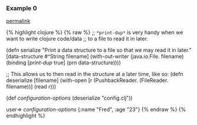 ### Example 0
[permalink](#example-0)

{% highlight clojure %}
{% raw %}
;; `*print-dup*` is very handy when we want to write clojure code/data
;; to a file to read it in later.

(defn serialize
  "Print a data structure to a file so that we may read it in later."
  [data-structure #^String filename]
  (with-out-writer
    (java.io.File. filename)
    (binding [*print-dup* true] (prn data-structure))))


;; This allows us to then read in the structure at a later time, like so:
(defn deserialize [filename]
  (with-open [r (PushbackReader. (FileReader. filename))]
    (read r)))


(def *configuration-options* (deserialize "config.clj"))

user=> *configuration-options*
{:name "Fred", :age "23"}
{% endraw %}
{% endhighlight %}


